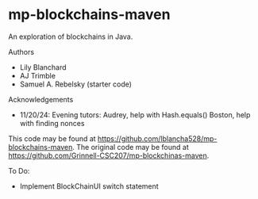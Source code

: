 # mp-blockchains-maven

An exploration of blockchains in Java.

Authors

* Lily Blanchard
* AJ Trimble
* Samuel A. Rebelsky (starter code)

Acknowledgements

* 11/20/24: Evening tutors: Audrey, help with Hash.equals()
                            Boston, help with finding nonces

This code may be found at <https://github.com/lblancha528/mp-blockchains-maven>. The original code may be found at <https://github.com/Grinnell-CSC207/mp-blockchinas-maven>.

To Do:
* Implement BlockChainUI switch statement